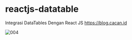 # reactjs-datatable
Integrasi DataTables Dengan React JS
https://blog.cacan.id

![004](https://user-images.githubusercontent.com/51890752/79061101-d6ed7600-7cb6-11ea-9c3c-03728060b3af.jpg)
